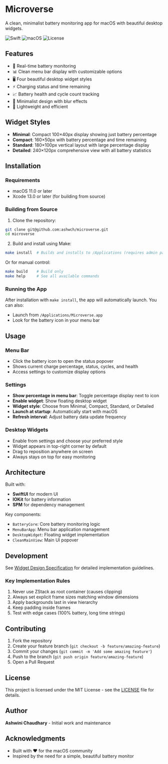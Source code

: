 # Microverse

A clean, minimalist battery monitoring app for macOS with beautiful desktop widgets.

![Swift](https://img.shields.io/badge/Swift-5.5+-orange.svg)
![macOS](https://img.shields.io/badge/macOS-11.0+-blue.svg)
![License](https://img.shields.io/badge/license-MIT-green.svg)

## Features

- 🔋 Real-time battery monitoring
- 📊 Clean menu bar display with customizable options
- 🖥️ Four beautiful desktop widget styles
- ⚡ Charging status and time remaining
- 📈 Battery health and cycle count tracking
- 🎨 Minimalist design with blur effects
- 🚀 Lightweight and efficient

## Widget Styles

- **Minimal**: Compact 100×40px display showing just battery percentage
- **Compact**: 160×50px with battery percentage and time remaining
- **Standard**: 180×100px vertical layout with large percentage display
- **Detailed**: 240×120px comprehensive view with all battery statistics

## Installation

### Requirements
- macOS 11.0 or later
- Xcode 13.0 or later (for building from source)

### Building from Source

1. Clone the repository:
```bash
git clone git@github.com:ashwch/microverse.git
cd microverse
```

2. Build and install using Make:
```bash
make install  # Builds and installs to /Applications (requires admin password)
```

Or for manual control:
```bash
make build    # Build only
make help     # See all available commands
```

### Running the App

After installation with `make install`, the app will automatically launch. You can also:
- Launch from `/Applications/Microverse.app`
- Look for the battery icon in your menu bar

## Usage

### Menu Bar
- Click the battery icon to open the status popover
- Shows current charge percentage, status, cycles, and health
- Access settings to customize display options

### Settings
- **Show percentage in menu bar**: Toggle percentage display next to icon
- **Enable widget**: Show floating desktop widget
- **Widget style**: Choose from Minimal, Compact, Standard, or Detailed
- **Launch at startup**: Automatically start with macOS
- **Refresh interval**: Adjust battery data update frequency

### Desktop Widgets
- Enable from settings and choose your preferred style
- Widget appears in top-right corner by default
- Drag to reposition anywhere on screen
- Always stays on top for easy monitoring

## Architecture

Built with:
- **SwiftUI** for modern UI
- **IOKit** for battery information
- **SPM** for dependency management

Key components:
- `BatteryCore`: Core battery monitoring logic
- `MenuBarApp`: Menu bar application management
- `DesktopWidget`: Floating widget implementation
- `CleanMainView`: Main UI popover

## Development

See [Widget Design Specification](docs/WidgetDesignSpec.md) for detailed implementation guidelines.

### Key Implementation Rules
1. Never use ZStack as root container (causes clipping)
2. Always set explicit frame sizes matching window dimensions
3. Apply backgrounds last in view hierarchy
4. Keep padding inside frames
5. Test with edge cases (100% battery, long time strings)

## Contributing

1. Fork the repository
2. Create your feature branch (`git checkout -b feature/amazing-feature`)
3. Commit your changes (`git commit -m 'Add some amazing feature'`)
4. Push to the branch (`git push origin feature/amazing-feature`)
5. Open a Pull Request

## License

This project is licensed under the MIT License - see the [LICENSE](LICENSE) file for details.

## Author

**Ashwini Chaudhary** - Initial work and maintenance

## Acknowledgments

- Built with ❤️ for the macOS community
- Inspired by the need for a simple, beautiful battery monitor